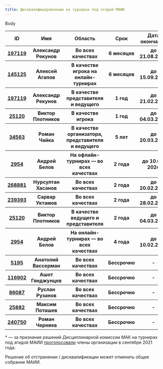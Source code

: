 ```yaml
---
title: Дисквалифицированные на турнирах под эгидой МАИИ
---
```


Body
<table class="uk-table uk-table-divider uk-table-hover">
<thead>
  <tr>
  <th>ID</th>
  <th>Имя</th>
  <th>Область</th>
  <th>Срок</th>
  <th>Дата окончания</th>
  <th>Комментарий</th>
  </tr>
</thead>
<tbody>
<tr>
  <th><a href="https://rating.maii.li/b/player/197119">197119</a></th>
  <th>Александр Рекунов</th>
  <th>Во всех качествах</th>
  <th>6 месяцев</th>
  <th>до 21.08.2023</th>
  <th>По <a href="https://www.maii.li/docs/2023-02-21-reshenie-dg-5-(po-povodu-diskvalifikacii-aleksandra-rekunova)/">решению ДГ №5</a></th>
  </tr>
<tr>
  <th><a href="https://rating.maii.li/b/player/145125">145125</a></th>
  <th>Алексей Агапов</th>
  <th>В качестве игрока на онлайн-турнирах</th>
  <th>6 месяцев</th>
  <th>до 15.09.2023</th>
  <th>По <a href="https://www.maii.li/docs/2023-03-15-reshenie-dg-8-(po-povodu-diskvalifikacii-alekseya-agapova)/">решению ДГ №8</a></th>
  </tr>
<tr>
  <th><a href="https://rating.maii.li/b/player/197119">197119</a></th>
  <th>Александр Рекунов</th>
  <th>В качестве представителя и ведущего</th>
  <th>1 год</th>
  <th>до 21.02.2024</th>
  <th>По <a href="https://www.maii.li/docs/2023-02-21-reshenie-dg-5-(po-povodu-diskvalifikacii-aleksandra-rekunova)/">решению ДГ №5</a></th>
  </tr>
<tr>
  <th><a href="https://rating.maii.li/b/player/25120">25120</a></th>
  <th>Виктор Плотников</th>
  <th>В качестве игрока</th>
  <th>1 год</th>
  <th>до 04.03.2024</th>
  <th>По <a href="https://www.maii.li/docs/2023-03-04-reshenie-dg-7-(po-povodu-diskvalifikacii-viktora-plotnikova)/">решению ДГ №7</a></th>
  </tr>
<tr>
  <th><a href="https://rating.maii.li/b/player/34563">34563</a></th>
  <th>Роман Чайка</th>
  <th>В качестве организатора, представителя и ведущего</th>
  <th>5 лет</th>
  <th>до 20.03.2024</th>
  <th>По <a href="https://teletype.in/@diskom/mak_20.03.2019">решению ДК МАК</a><a href="note">*</a></th>
  </tr>
<tr>
  <th><a href="https://rating.maii.li/b/player/2954">2954</a></th>
  <th>Андрей Белов</th>
  <th>На офлайн-турнирах — во всех качествах</th>
  <th>2 года</th>
  <th>до 10.02. 2024</th>
  <th>По <a href="https://www.maii.li/docs/2022-02-10-reshenie-dg-2-(po-povodu-diskvalifikacii-andreya-belova)/">решению ДГ №2</a></th>
  </tr>
<tr>
  <th><a href="https://rating.maii.li/b/player/268881">268881</a></th>
  <th>Нурсултан Хасанов</th>
  <th>Во всех качествах</th>
  <th>2 года</th>
  <th>до 20.02.2025</th>
  <th>По <a href="https://www.maii.li/docs/2023-02-20-reshenie-dg-4-(po-povodu-diskvalifikacii-nursultana-hasanova)/">решению ДГ №4</a></th>
  </tr>
<tr>
  <th><a href="https://rating.maii.li/b/player/239393">239393</a></th>
  <th>Сарвар Уктамов</th>
  <th>Во всех качествах</th>
  <th>2 года</th>
  <th>до 28.02.2025</th>
  <th>По <a href="https://www.maii.li/docs/2023-02-28-reshenie-dg-6-(po-povodu-diskvalifikacii-sarvara-uktamova)/">решению ДГ №6</a></th>
  </tr>
<tr>
  <th><a href="https://rating.maii.li/b/player/25120">25120</a></th>
  <th>Виктор Плотников</th>
  <th>В качестве ведущего и представителя</th>
  <th>2 года</th>
  <th>до 04.03.2025</th>
  <th>По <a href="https://www.maii.li/docs/2023-03-04-reshenie-dg-7-(po-povodu-diskvalifikacii-viktora-plotnikova)/">решению ДГ №7</a></th>
  </tr>
<tr>
  <th><a href="https://rating.maii.li/b/player/2954">2954</a></th>
  <th>Андрей Белов</th>
  <th>На онлайн-турнирах — во всех качествах</th>
  <th>4 года</th>
  <th>до 10.02.2026</th>
  <th>По <a href="https://www.maii.li/docs/2022-02-10-reshenie-dg-2-(po-povodu-diskvalifikacii-andreya-belova)/">решению ДГ №2</a></th>
  </tr>
<tr>
  <th><a href="https://rating.maii.li/b/player/5195/">5195</a></th>
  <th>Анатолий Вассерман</th>
  <th>Во всех качествах</th>
  <th>Бессрочно</th>
  <th>-</th>
  <th>По <a href="https://www.maii.li/docs/2022-05-02-protokol-obshego-sobraniya-maii-ot-30.04.2022/">решению ОС МАИИ</a></th>
  </tr>
<tr>
  <th><a href="https://rating.maii.li/b/player/116902">116902</a></th>
  <th>Ашот Гянджунцев</th>
  <th>Во всех качествах</th>
  <th>Бессрочно</th>
  <th>-</th>
  <th>По <a href="https://teletype.in/@diskom/mak_11.01.2019">решению ДК МАК</a><a href="note">*</a></th>
  </tr>
<tr>
  <th><a href="https://rating.maii.li/b/player/86087">86087</a></th>
  <th>Руслан Рузанов</th>
  <th>Во всех качествах</th>
  <th>Бессрочно</th>
  <th>-</th>
  <th>По <a href="https://teletype.in/@diskom/mak_09.09.2015_3">решению ДК МАК</a><a href="note">*</a></th>
  </tr>
<tr>
  <th><a href="https://rating.maii.li/b/player/25882">25882</a></th>
  <th>Максим Поташев</th>
  <th>Во всех качествах</th>
  <th>Бессрочно</th>
  <th>-</th>
  <th>По <a href="https://www.maii.li/docs/2022-12-21-protokol-obshego-sobraniya-maii-ot-21.12.2022/">решению ОС МАИИ</a></th>
  </tr>
<tr>
  <th><a href="https://rating.maii.li/b/player/240750">240750</a></th>
  <th>Роман Черняев</th>
  <th>Во всех качествах</th>
  <th>Бессрочно</th>
  <th>-</th>
  <th>По <a href="https://www.maii.li/docs/2023-04-06-reshenie-dg-9-(po-povodu-bessrochnoj-diskvalifikacii-romana-chernyaeva)/">решению ДГ №9</a></th>
  </tr>
</tbody>
</table>

<a name="note"></a>\* — за признание решений Дисциплинарной комиссии МАК на турнирах под эгидой МАИИ [проголосовали](https://www.maii.li/news/2021-09-14-diskvalifikacii-dk-mak:-rezultaty-pervogo-golosovaniya-i-anons-povtornogo/) члены организации в сентябре 2021 года.

Решение об отстранении / дисквалификации может отменить общее собрание МАИИ.